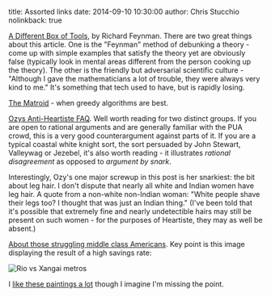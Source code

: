 title: Assorted links
date: 2014-09-10 10:30:00
author: Chris Stucchio
nolinkback: true

[A Different Box of Tools](http://vamsionnet.tripod.com/syjmf/adbt.htm), by Richard Feynman. There are two great things about this article. One is the "Feynman" method of debunking a theory - come up with simple examples that satisfy the theory yet are obviously false (typically look in mental areas different from the person cooking up the theory). The other is the friendly but adversarial scientific culture - "Although I gave the mathematicians a lot of trouble, they were always very kind to me." It's something that tech used to have, but is rapidly losing.

[The Matroid](http://jeremykun.com/2014/08/26/when-greedy-algorithms-are-perfect-the-matroid/) - when greedy algorithms are best.

[Ozys Anti-Heartiste FAQ](http://slatestarcodex.com/2014/08/20/ozys-anti-heartiste-faq/). Well worth reading for two distinct groups. If you are open to rational arguments and are generally familiar with the PUA crowd, this is a very good counterargument against parts of it. If you are a typical coastal white knight sort, the sort persuaded by John Stewart, Valleywag or Jezebel, it's also worth reading - it illustrates *rational disagreement* as opposed to *argument by snark*.

Interestingly, Ozy's one major screwup in this post is her snarkiest: the bit about leg hair. I don't dispute that nearly all white and Indian women have leg hair. A quote from a non-white non-Indian woman: "White people shave their legs too? I thought that was just an Indian thing." (I've been told that it's possible that extremely fine and nearly undetectible hairs may still be present on such women - for the purposes of Heartiste, they may as well be absent.)

[About those struggling middle class Americans](http://www.themoneyillusion.com/?p=27400&utm_source=stucchio&utm_medium=blog&utm_campaign=assortedlinks). Key point is this image displaying the result of a high savings rate:

![Rio vs Xangai metros](http://www.themoneyillusion.com/wp-content/uploads/2014/08/Screen-Shot-2014-08-26-at-7.05.33-PM1.png)

I [like these paintings a lot](http://www.thisiscolossal.com/2014/08/paintings-by-michael-kerbow-warn-of-dire-consequences-for-current-actions/?utm_source=stucchio&utm_medium=blog&utm_campaign=assortedlinks) though I imagine I'm missing the point.
